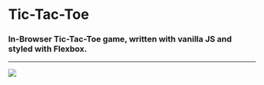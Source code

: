 # Tic-Tac-Toe

### In-Browser Tic-Tac-Toe game, written with vanilla JS and styled with Flexbox.

----
![](gif/tictactoe.gif.gif)

